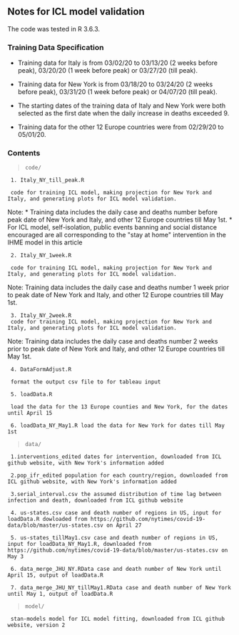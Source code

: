 ## Notes for ICL model validation

The code was tested in R 3.6.3.

### Training Data Specification

* Training data for Italy is from 03/02/20 to 03/13/20 (2 weeks before peak), 03/20/20 (1 week before peak) or 03/27/20 (till peak). 


* Training data for New York is from 03/18/20 to 03/24/20 (2 weeks before peak), 03/31/20 (1 week before peak) or 04/07/20 (till peak). 


* The starting dates of the training data of Italy and New York were both selected as the first date when the daily increase in deaths exceeded 9. 


* Training data for the other 12 Europe countries were from 02/29/20 to 05/01/20.


### Contents

> `code/`

     1. Italy_NY_till_peak.R 
     
     code for training ICL model, making projection for New York and Italy, and generating plots for ICL model validation.
      
   Note: 
     * Training data includes the daily case and deaths number before peak date of New York and Italy, 
     and other 12 Europe countries till May 1st. 
     * For ICL model, self-isolation, public events banning and social distance encouraged 
     are all corresponding to the "stay at home" intervention in the IHME model in this article
      
     2. Italy_NY_1week.R 
     
     code for training ICL model, making projection for New York and Italy, and generating plots for ICL model validation.
      
   Note:
     Training data includes the daily case and deaths number 1 week prior to peak date of 
     New York and Italy, and other 12 Europe countries till May 1st.
      
     3. Italy_NY_2week.R
     code for training ICL model, making projection for New York and Italy, and generating plots for ICL model validation.
   Note:
     Training data includes the daily case and deaths number 2 weeks prior to peak date of 
     New York and Italy, and other 12 Europe countries till May 1st.
      
     4. DataFormAdjust.R 
     
     format the output csv file to for tableau input
      
     5. loadData.R
     
     load the data for the 13 Europe counties and New York, for the dates until April 15
      
     6. loadData_NY_May1.R load the data for New York for dates till May 1st
      

> `data/`
	
     1.interventions_edited dates for intervention, downloaded from ICL github website, with New York's information added
      
     2.pop_ifr_edited population for each country/region, downloaded from ICL github website, with New York's information added
      
     3.serial_interval.csv the assumed distribution of time lag between infection and death, downloaded from ICL github website
      
     4. us-states.csv case and death number of regions in US, input for loadData.R dowloaded from https://github.com/nytimes/covid-19-data/blob/master/us-states.csv on April 27
      
     5. us-states_tillMay1.csv case and death number of regions in US, input for loadData_NY_May1.R, downloaded from https://github.com/nytimes/covid-19-data/blob/master/us-states.csv on May 3
      
     6. data_merge_JHU_NY.RData case and death number of New York until April 15, output of loadData.R
      
     7. data_merge_JHU_NY_tillMay1.RData case and death number of New York until May 1, output of loadData.R
            
> `model/`

     stan-models model for ICL model fitting, downloaded from ICL github website, version 2
